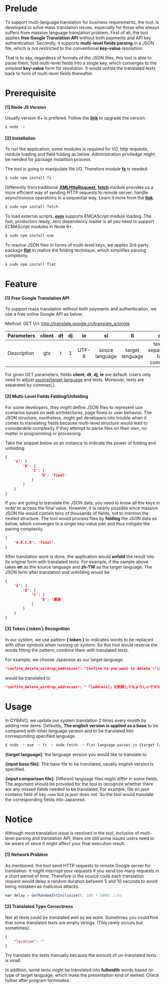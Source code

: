 # Prelude
To support multi-language translation for business requirements, the tool. is developed to solve mass translation issues, especially for those who always suffers from massive language translation problem. First of all, the tool applies **free Google Translation API** without both payments and API key authentication. Secondly, it supports **multi-level fields parsing** in a JSON file, which is not restricted to the conventional **key-value** resolution. 

That is to say, regardless of formats of the JSON files, this tool is able to parse them; fold multi-level fields into a single key, which converges to the simplest **key-value** form for resolution. It would unfold the translated texts back to form of multi-level fields thereafter.

# Prerequisite
#### [1] Node JS Version
Usually version 6+ is prefered. Follow the **[link](https://phoenixnap.com/kb/update-node-js-version)** to upgrade the version.
```sh
$ node -v
```

#### [2] Installation
To run the application, some modules is required for I/O, http requests, module loading and field folding as below. Administration priviledge might be needed for package installtion process.

The tool is going to manipulate file I/O. Therefore module **[fs](https://www.npmjs.com/package/fs)** is needed.
```sh
$ sudo npm install fs
```

Differently from traditional **[XMLHttpRequest](https://developer.mozilla.org/en-US/docs/Web/API/XMLHttpRequest)**, **[fetch](https://www.npmjs.com/package/fetch)** module provides us a more efficient way of sending HTTP requests to remote server; handle asynchronous operations in a sequential way. Learn it more from the **[link](https://developers.google.com/web/updates/2015/03/introduction-to-fetch)**.
```sh
$ sudo npm install fetch
```

To load external scripts, **[esm](https://github.com/standard-things/esm)** supports EMCAScript module loading. The fast, production ready, zero dependency loader is all you need to support ECMAScript modules in Node 6+.
```sh
$ sudo npm install esm
```

To resolve JSON files in forms of multi-level keys, we apples 3rd-party package **[flat](https://github.com/hughsk/flat)** to realize the folding technique, which simplifies parsing complexity.
```sh
$ sudo npm install flat
```

# Feature
#### [1] Free Google Translation API
To support mass translation without both payments and authentication, we use a free online Google API as below.

Method: GET
Url: http://translate.google.cn/translate_a/single</code>

| Parameters | client  | dt | dj | ie | sl | tl | q |
|:-----------------|:-------------:|:---------------:|:---------------:|:---------------:|:---------------:|:---------------:|:---------------:|
| Description | gtx | t | 1 | UTF-8 | souce language | target language | texts, separated by commas |


For given GET parameters, fields **client**, **dt**, **dj**, **ie** are default. Users only need to adjust [source/target language](https://cloud.google.com/translate/docs/languages) and texts. Moreover, texts are separated by commas(,).

#### [2] Multi-Level Fields Folding/Unfolding
For some developers, they might define JSON files to represent use scenarios based on web architectures, page flows or user behavior. The JSON structure, nontheless, might get developers into trouble when it comes to translating fields because multi-level structure would lead to considerable complexity if they attempt to parse files on their own, no matter in programming or processing.

Take the snippet below as an instance to indicate the power of folding and unfolding.
```json
{
	'A': {
		'B': {
			'C': {
				'D': 'final'
			}
		}
	}
}
```
If you are goiing to translate the JSON data, you need to know all the keys in order to access the final value. However, it is nearly possible since massive JSON file would contain tens of thousands of fields, not to mention the nested structure. The tool would process files by **folding** the JSON data as below, which converges to a single key-value pair and thus mitigate the pairing complexity.
```json
{
	'A.B.C.D': 'final'
}
```
After translation work is done, the application would **unfold** the result into its original form with translated texts. For example, if the sample above takes **en** as the source language and **zh-TW** as the target language. The JSON form after translation and unfolding would be
```json
{
	'A': {
		'B': {
			'C': {
				'D': '最後'
			}
		}
	}
}
```

#### [3] Token { token } Recognition
In our system, we use pattern **{ token }** to indicates words to be replaced with other symbols when running on system. So this tool would reserve the words fitting the pattern; combine them with translated texts. 

For example, we choose Japanese as our target language.
```json
"confirm_delete_airdrop_addresses": "Confirm to you want to delete \"{address}\"?"
```
would be translated to
```json
"confirm_delete_airdrop_addresses": "「{address}」を削除してもよろしいですか？"
```

# Usage
In CYBAVO, we update our system translation 2 times every month by adding new items. Defaultly, **The english version is applied as a base** to be compared with other language version and to be translated into corresponding specified language.

```sh
$ node -r esm -r fs -r node-fetch -r flat language-parser.js {target language} {input base file} {input comparison file}
```
**{target language}**: the language version you would like to translate to.

**{input base file}**: The base file to be translated, usually english version is specified.

**{input comparison file}**: Different language files might differ in some fields. The argument should be provided for the tool to recognize whether there are any missed fields needed to be translated. For example, file en.json contains field of key `name` but ja.json does not. So the tool would translate the corresponding fields into Japanese.

# Notice
Although most translation issue is resolved in the tool, inclusive of multi-level parsing and translation API, there are still some issues users need to be aware of since it might affect your final execution result.
#### [1] Network Problem
As mentioned, the tool send HTTP requests to remote Google server for translation. It might interrupt your requests if you send too many requests in a short period of time. Therefore in the source code each translation request would delay a random duration between 5 and 10 seconds to avoid being mistaken as malicious attacks.
```javascript
var delay = GetRandomIntInclusive(5, 10) * 1000; //ms
```
#### [2] Translated Typo Correctness
Not all texts could be translated well as we want. Sometimes you could find that some translated texts are empty strings. (This rarely occurs but sometimes). 
```JSON
{
    "location": ""
}
```
Try translate the texts manually because the amount of un-translated texts is small.

In addition, some texts might be translated into **fullwidth** words based on type of target language, which make the presentation kind of weired. Check futher after program terminates.